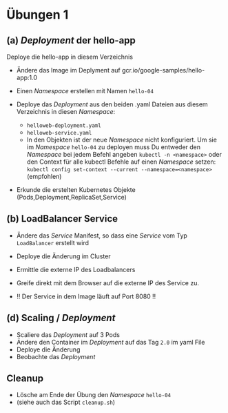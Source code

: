 # Übungen 1

## (a) _Deployment_ der hello-app

Deploye die hello-app in diesem Verzeichnis

* Ändere das Image im Deplyment auf gcr.io/google-samples/hello-app:1.0

* Einen _Namespace_ erstellen mit Namen `hello-04`
* Deploye das _Deployment_ aus den beiden .yaml Dateien aus diesem Verzeichnis in diesen _Namespace_:
    * `helloweb-deployment.yaml`
    * `helloweb-service.yaml`
    * In den Objekten ist der neue _Namespace_ nicht konfiguriert. Um sie im _Namespace_ `hello-04` zu deployen muss Du entweder den _Namespace_ bei jedem Befehl angeben `kubectl -n <namespace>` oder den Context für alle kubectl Befehle auf einen _Namespace_ setzen: `kubectl config set-context --current --namespace=<namespace>` (empfohlen)
    
* Erkunde die erstelten Kubernetes Objekte (Pods,Deployment,ReplicaSet,Service)



## (b) LoadBalancer Service
* Ändere das _Service_ Manifest, so dass eine _Service_ vom Typ `LoadBalancer` erstellt wird
* Deploye die Änderung im Cluster
* Ermittle die externe IP des Loadbalancers
* Greife direkt mit dem Browser auf die externe IP des Service zu.

* !! Der Service in dem Image läuft auf Port 8080 !!

## (d) Scaling / _Deployment_
* Scaliere das _Deployment_ auf 3 Pods
* Ändere den Container im _Deployment_ auf das Tag `2.0` im yaml File
* Deploye die Änderung
* Beobachte das _Deployment_

## Cleanup
* Lösche am Ende der Übung den _Namespace_ `hello-04` 
* (siehe auch das Script `cleanup.sh`) 


